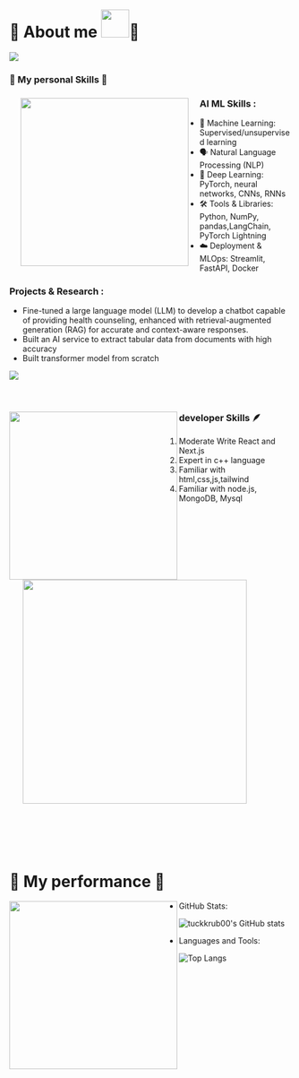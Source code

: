 # 🩷 About me <img src="https://image.civitai.com/xG1nkqKTMzGDvpLrqFT7WA/29dd7beb-0eac-4f29-9db1-832fc4fb619f/width=640,original=false/05976-3724328254-2023-12-10.jpeg"  width="50">🩷 


<img src="https://readme-typing-svg.herokuapp.com?font=Fira+Code&pause=1000&color=F756EE&background=FFADFA00&random=false&width=800&lines=Welcome!+to+my+profile🩷🩷🩷;Nice+to+meet+you🩷🩷🩷;" />


 <h3>
       🩷 My personal Skills 🩷
 </h3>      
<div>
  <img src="https://i.pinimg.com/736x/b0/36/18/b03618c27fb4b41b9a881dfc5397fa05.jpg" width="300" align="left" hspace="20" />
  <div>
    <h3>AI ML Skills :</h3>
    <ul>
      <li>🧠 Machine Learning: Supervised/unsupervised learning</li>
      <li>🗣️ Natural Language Processing (NLP)</li>
      <li>🤖 Deep Learning: PyTorch, neural networks, CNNs, RNNs</li>
      <li>🛠️ Tools & Libraries: Python, NumPy, pandas,LangChain, PyTorch Lightning</li>
      <li>☁️ Deployment & MLOps: Streamlit, FastAPI, Docker</li>    
    </ul>
    <h3>Projects & Research :</h3>
    <ul>
      <li>Fine-tuned a large language model (LLM) to develop a chatbot capable of providing health counseling, enhanced with retrieval-augmented generation (RAG) for accurate and context-aware responses.</li>
      <li>Built an AI service to extract tabular data from documents with high accuracy</li>
      <li>Built transformer model from scratch</li>
    </ul>    
    <img src="https://skillicons.dev/icons?i=fastapi,pytorch,tensorflow,py" />
  </div>
</div>
<br>
<br>
<div >
      <div>
        <img align="left" src="https://i.pinimg.com/564x/cf/18/ad/cf18ad23ee246a4f9db0d2c9077e9c7d.jpg" width="300"> 
      </div>
  <div>
    <h3>
           developer Skills 🪶
    </h3>
    <ol>
        <li>
          Moderate Write React and Next.js
        </li>
        <li>
            Expert in c++ language
          </li>
        <li>
            Familiar with html,css,js,tailwind
          </li>
      <li>
            Familiar with node.js, MongoDB, Mysql
          </li>
          <img src="https://skillicons.dev/icons?i=js,html,css,cpp,nodejs,nextjs,postgres,react,tailwind,ts" width="400">
    </ol>
        
  </div>
  
</div>
<br>
<br>
<br>
<br>

# 🩷 My performance 🩷


<div>
      <img align="left" src="https://i.pinimg.com/736x/4e/79/5b/4e795b697a15d54159e67132ea04b9ad.jpg" width="300" >
</div>      


- GitHub Stats:
  
![tuckkrub00's GitHub stats](https://github-readme-stats.vercel.app/api?username=tuckkrub00&show_icons=true&theme=radical)

- Languages and Tools:
  
![Top Langs](https://github-readme-stats.vercel.app/api/top-langs/?username=tuckkrub00&layout=compact&theme=radical)




